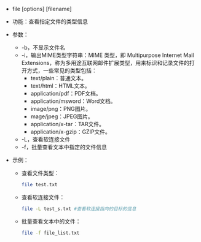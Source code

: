 - file [options] [filename]

- 功能：查看指定文件的类型信息

- 参数：

  - -b，不显示文件名
  - -i，输出MIME类型字符串：MIME 类型，即 Multipurpose Internet Mail Extensions，称为多用途互联网邮件扩展类型，用来标识和记录文件的打开方式，一些常见的类型包括：
    - text/plain：普通文本。
    - text/html：HTML文本。
    - application/pdf：PDF文档。
    - application/msword：Word文档。
    - image/png：PNG图片。
    - mage/jpeg：JPEG图片。
    - application/x-tar：TAR文件。
    - application/x-gzip：GZIP文件。
  - -L，查看软连接文件
  - -f，批量查看文本中指定的文件信息

- 示例：

  - 查看文件类型：

    ```bash
    file test.txt
    ```

  - 查看软连接文件：

    ```bash
    file -L test_s.txt #查看软连接指向的目标的信息
    ```

  - 批量查看文本中的文件：

    ```bash
    file -f file_list.txt
    ```

    

